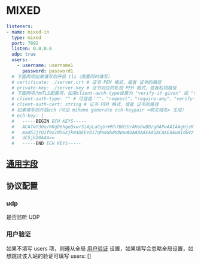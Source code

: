 # MIXED

```{.yaml linenums="1"}
listeners:
- name: mixed-in
  type: mixed
  port: 7892
  listen: 0.0.0.0
  udp: true
  users:
    - username: username1
      password: password1
  # 下面两项如果填写则开启 tls（需要同时填写）
  # certificate: ./server.crt # 证书 PEM 格式，或者 证书的路径
  # private-key: ./server.key # 证书对应的私钥 PEM 格式，或者私钥路径
  # 下面两项为mTLS配置项，如果client-auth-type设置为 "verify-if-given" 或 "require-and-verify" 则client-auth-cert必须不为空
  # client-auth-type: "" # 可选值：""、"request"、"require-any"、"verify-if-given"、"require-and-verify"
  # client-auth-cert: string # 证书 PEM 格式，或者 证书的路径
  # 如果填写则开启ech（可由 mihomo generate ech-keypair <明文域名> 生成）
  # ech-key: |
  #   -----BEGIN ECH KEYS-----
  #   ACATwY30o/RKgD6hgeQxwrSiApLaCgU+HKh7B6SUrAHaDwBD/g0APwAAIAAgHjzK
  #   madSJjYQIf9o1N5GXjkW4DEEeb17qMxHdwMdNnwADAABAAEAAQACAAEAAwAIdGVz
  #   dC5jb20AAA==
  #   -----END ECH KEYS-----
```

## [通用字段](./index.md)

## 协议配置

### udp

是否监听 UDP

### 用户验证

如果不填写 users 项，则遵从全局 [用户验证](../../general.md/#_2) 设置，如果填写会忽略全局设置，如想跳过该入站的验证可填写 users: []
